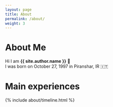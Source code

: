 ```yaml
---
layout: page
title: About
permalink: /about/
weight: 3
---
```


# **About Me**
Hi I am **{{ site.author.name }}** :wave:<br>
I was born on October 27, 1997 in Piranshar, IR :it:<br>
# **Main experiences**
<div class="row">
{% include about/timeline.html %}
</div>